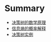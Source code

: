 # Summary

* [决策树的数学原理](README.md)
* [信息熵的概率解释](xin-xi-shang-de-gai-lv-jie-shi.md)
* [决策树实例](jue-ce-shu-shi-li.md)

